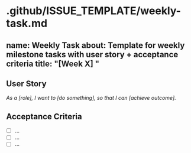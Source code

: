 # .github/ISSUE_TEMPLATE/weekly-task.md
name: Weekly Task
about: Template for weekly milestone tasks with user story + acceptance criteria
title: "[Week X] "
---

## User Story
_As a [role], I want to [do something], so that I can [achieve outcome]._

## Acceptance Criteria
- [ ] …
- [ ] …
- [ ] …
